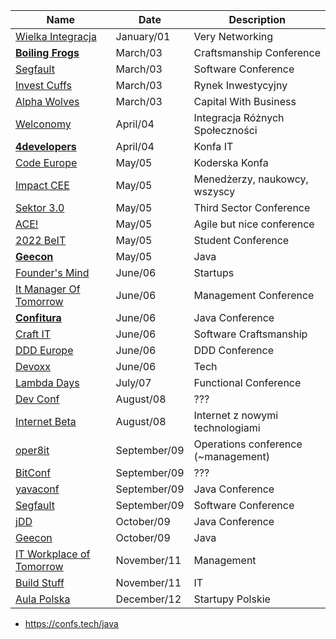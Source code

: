 | Name                                                             | Date         | Description                         |
|------------------------------------------------------------------|--------------|-------------------------------------|
| [Wielka Integracja](https://wielkaintegracja.pl/)                | January/01   | Very Networking                     |
| [**Boiling Frogs**](https://2023.boilingfrogs.pl/)                   | March/03     | Craftsmanship Conference            |
| [Segfault](https://segfault.events/unconference2023wiosna/)      | March/03     | Software Conference                 |
| [Invest Cuffs](https://investcuffs.pl/)                          | March/03     | Rynek Inwestycyjny                  |
| [Alpha Wolves](https://alpha.wolvessummit.com/)                  | March/03     | Capital With Business               |
| [Welconomy](https://welconomy.pl/)                               | April/04     | Integracja Różnych Społeczności     |
| [**4developers**](https://4developers.org.pl/)                       | April/04     | Konfa IT                            |
| [Code Europe](codeeurope.pl)                                     | May/05       | Koderska Konfa                      |
| [Impact CEE](https://impactcee.com/)                             | May/05       | Menedżerzy, naukowcy, wszyscy       |
| [Sektor 3.0](https://sektor3-0.pl/en/)                           | May/05       | Third Sector Conference             |
| [ACE!](https://aceconf.com/home)                                 | May/05       | Agile but nice conference           |
| [2022 BeIT](https://www.facebook.com/events/341917417759919)     | May/05       | Student Conference                  |
| [**Geecon**](http://www.geecon.org/)                                 | May/05       | Java                                |
| [Founder's Mind](foundersmind.pl)                                | June/06      | Startups                            |
| [It Manager Of Tomorrow](https://www.itmtconf.com/)              | June/06      | Management Conference               |
| [**Confitura**](https://2022.confitura.pl/)                          | June/06      | Java Conference                     |
| [Craft IT](https://craft-it.pl/)                                 | June/06      | Software Craftsmanship              |
| [DDD Europe](https://2022.dddeurope.com/)                        | June/06      | DDD Conference                      |
| [Devoxx](https://devoxx.pl/)                                     | June/06      | Tech                                |
| [Lambda Days](https://www.lambdadays.org/)                       | July/07      | Functional Conference               |
| [Dev Conf](https://devconf.pl/)                                  | August/08    | ???                                 |
| [Internet Beta](https://www.internetbeta.pl/)                    | August/08    | Internet z nowymi technologiami     |
| [oper8it](https://oper8it.letsmanageit.pl/)                      | September/09 | Operations conference (~management) |
| [BitConf](https://bitconf.pl/)                                   | September/09 | ???                                 |
| [yavaconf](https://yavaconf.com/)                                | September/09 | Java Conference                     |
| [Segfault](https://segfault.events/unconference2022/)            | September/09 | Software Conference                 |
| [jDD](https://jdd.org.pl/)                                       | October/09   | Java Conference                     |
| [Geecon](http://www.geecon.org/)                                 | October/09   | Java                                |
| [IT Workplace of Tomorrow](https://itworkplace.letsmanageit.pl/) | November/11  | Management                          |
| [Build Stuff](https://www.buildstuff.events/)                    | November/11  | IT                                  |
| [Aula Polska](https://aulapolska.pl/)                            | December/12  | Startupy Polskie                    |

- https://confs.tech/java
